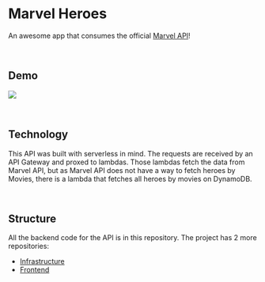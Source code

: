 # Marvel Heroes
An awesome app that consumes the official [Marvel API](https://developer.marvel.com)!

<br>

## Demo
[<img src="https://img.shields.io/badge/MARVELFLIX-%23F0131E?logoColor=white&style=for-the-badge" />](https://marvelflix.felops.vercel.app)

<br>

## Technology
This API was built with serverless in mind. The requests are received by an API Gateway and proxed to lambdas. Those lambdas fetch the data from Marvel API, but as Marvel API does not have a way to fetch heroes by Movies, there is a lambda that fetches all heroes by movies on DynamoDB.

<br>

## Structure
All the backend code for the API is in this repository. The project has 2 more repositories:
- [Infrastructure](https://github.com/felops/marvel-terraform)
- [Frontend](https://github.com/felops/marvelflix)
